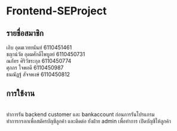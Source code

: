 # Frontend-SEProject
<head>
<h2>รายชื่อสมาชิก</h2>
<p1>เอิบ อุดมเวทยนันท์  6110451461</p1>
<br>
<p1>ชญาน์วัต อุดมศักดิ์ไพบูลย์  6110450731</p1>
<br>
<p1>ณภัทร ศิริวัชระกุล  6110450774</p1>
<br>
<p1>ศุภกร ใจพอดี 6110450987</p1>
<br>
<p1>ธนณัฏฐ์ สัจจพงษ์   6110450812</p1>
<br>

</head>
<body>
<h2>การใช้งาน</h2>
<br>
<p2>ทำการรัน backend customer และ bankaccount ก่อนการรันโปรแกรม<br> ทำการกรอกเพื่อสมัครบัญชีลูกค้า และติดต่อ ยังฝ่าย admin เพื่อทำการ เปิดบัญชีให้ลูกค้า</p2>


</body>
